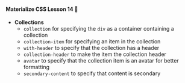 #### Materialize CSS Lesson 14 :art:

- **Collections**
  - `collection` for specifying the `div` as a container containing a collection
  - `collection-item` for specifying an item in the collection
  - `with-header` to specify that the collection has a header
  - `collection-header` to make the item the collection header
  - `avatar` to specify that the collection item is an avatar for better formatting
  - `secondary-content` to specify that content is secondary
  